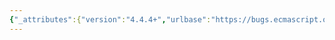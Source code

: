```yaml
---
{"_attributes":{"version":"4.4.4+","urlbase":"https://bugs.ecmascript.org/","maintainer":"dherman@mozilla.com"},"bug":{"bug_id":1052,"creation_ts":"2012-11-25 21:48:00 -0800","short_desc":"15.9.6: \"is time value\"","delta_ts":"2012-12-21 18:08:20 -0800","product":"Draft for 6th Edition","component":"editorial issue","version":"Rev 12: November 22, 2012 Draft","rep_platform":"All","op_sys":"All","bug_status":"RESOLVED","resolution":"FIXED","priority":"Normal","bug_severity":"minor","everconfirmed":true,"reporter":{"uid":"jmdyck","name":"Michael Dyck"},"assigned_to":{"uid":"allen","name":"Allen Wirfs-Brock"},"long_desc":[{"commentid":2806,"comment_count":0,"who":{"uid":"jmdyck","name":"Michael Dyck"},"bug_when":"2012-11-25 21:48:11 -0800","thetext":"In 15.9.6 \"Properties of Date Instances\",\npara 2 says:\n    The [[DateValue]] internal data property\n    is time value represented by this Date object.\n\nInsert \"the\" before \"time value\"."},{"commentid":2816,"comment_count":1,"who":{"uid":"allen","name":"Allen Wirfs-Brock"},"bug_when":"2012-11-26 09:26:27 -0800","thetext":"corrected in rev 13 editor's draft"}]}}
---
```

